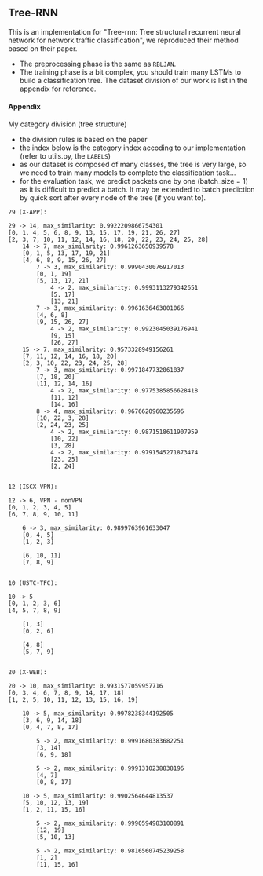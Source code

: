 ## Tree-RNN

This is an implementation for "Tree-rnn: Tree structural recurrent neural network for network traffic classification", we reproduced their method based on their paper.

* The preprocessing phase is the same as `RBLJAN`.
* The training phase is a bit complex, you should train many LSTMs to build a classification tree. The dataset division of our work is list in the appendix for reference.

#### Appendix

My category division (tree structure)

* the division rules is based on the paper
* the index below is the category index accoding to our implementation (refer to utils.py, the `LABELS`)
* as our dataset is composed of many classes, the tree is very large, so we need to train many models to complete the classification task...
* for the evaluation task, we predict packets one by one (batch_size = 1) as it is difficult to predict a batch. It may be extended to batch prediction by quick sort after every node of the tree (if you want to).

```
29 (X-APP):

29 -> 14, max_similarity: 0.9922209866754301
[0, 1, 4, 5, 6, 8, 9, 13, 15, 17, 19, 21, 26, 27]
[2, 3, 7, 10, 11, 12, 14, 16, 18, 20, 22, 23, 24, 25, 28]
    14 -> 7, max_similarity: 0.9961263650939578
    [0, 1, 5, 13, 17, 19, 21]
    [4, 6, 8, 9, 15, 26, 27]
        7 -> 3, max_similarity: 0.9990430076917013
        [0, 1, 19]
        [5, 13, 17, 21]
            4 -> 2, max_similarity: 0.9993113279342651
            [5, 17]
            [13, 21]
        7 -> 3, max_similarity: 0.9961636463801066
        [4, 6, 8]
        [9, 15, 26, 27]
            4 -> 2, max_similarity: 0.9923045039176941
            [9, 15]
            [26, 27]
    15 -> 7, max_similarity: 0.9573328949156261
    [7, 11, 12, 14, 16, 18, 20]
    [2, 3, 10, 22, 23, 24, 25, 28]
        7 -> 3, max_similarity: 0.9971847732861837
        [7, 18, 20]
        [11, 12, 14, 16]
            4 -> 2, max_similarity: 0.9775385856628418
            [11, 12]
            [14, 16]
        8 -> 4, max_similarity: 0.9676620960235596
        [10, 22, 3, 28]
        [2, 24, 23, 25]
            4 -> 2, max_similarity: 0.9871518611907959
            [10, 22]
            [3, 28]
            4 -> 2, max_similarity: 0.9791545271873474
            [23, 25]
            [2, 24]


12 (ISCX-VPN):

12 -> 6, VPN - nonVPN
[0, 1, 2, 3, 4, 5]
[6, 7, 8, 9, 10, 11]

    6 -> 3, max_similarity: 0.9899763961633047
    [0, 4, 5]
    [1, 2, 3]
  
    [6, 10, 11]
    [7, 8, 9]


10 (USTC-TFC):

10 -> 5
[0, 1, 2, 3, 6]
[4, 5, 7, 8, 9]

    [1, 3]
    [0, 2, 6]

    [4, 8]
    [5, 7, 9]


20 (X-WEB):

20 -> 10, max_similarity: 0.9931577059957716
[0, 3, 4, 6, 7, 8, 9, 14, 17, 18]
[1, 2, 5, 10, 11, 12, 13, 15, 16, 19]

    10 -> 5, max_similarity: 0.9978238344192505
    [3, 6, 9, 14, 18]
    [0, 4, 7, 8, 17]

        5 -> 2, max_similarity: 0.9991680383682251
        [3, 14]
        [6, 9, 18]

        5 -> 2, max_similarity: 0.9991310238838196
        [4, 7]
        [0, 8, 17]

    10 -> 5, max_similarity: 0.9902564644813537
    [5, 10, 12, 13, 19]
    [1, 2, 11, 15, 16]

        5 -> 2, max_similarity: 0.9990594983100891
        [12, 19]
        [5, 10, 13]

        5 -> 2, max_similarity: 0.9816560745239258
        [1, 2]
        [11, 15, 16]

```
